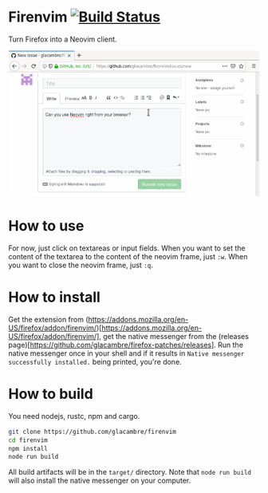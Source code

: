 # Firenvim [![Build Status](https://travis-ci.org/glacambre/firenvim.svg?branch=master)](https://travis-ci.org/glacambre/firenvim)

Turn Firefox into a Neovim client.

![Firenvim demo](firenvim.gif)

# How to use

For now, just click on textareas or input fields. When you want to set the content of the textarea to the content of the neovim frame, just `:w`. When you want to close the neovim frame, just `:q`.

# How to install

Get the extension from (https://addons.mozilla.org/en-US/firefox/addon/firenvim/)[https://addons.mozilla.org/en-US/firefox/addon/firenvim/], get the native messenger from the (releases page)[https://github.com/glacambre/firefox-patches/releases]. Run the native messenger once in your shell and if it results in `Native messenger successfully installed.` being printed, you're done.

# How to build

You need nodejs, rustc, npm and cargo.

```sh
git clone https://github.com/glacambre/firenvim
cd firenvim
npm install
node run build
```

All build artifacts will be in the `target/` directory. Note that `node run build` will also install the native messenger on your computer.
